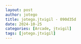 ```yaml
---
layout: post
author: jotego
title: jotego.jtvigil - 090d35d
date: 2024-10-25
categories: [Arcade, jtvigil]
tags: [jotego.jtvigil]
---
```


